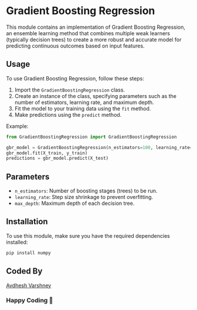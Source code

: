 # Gradient Boosting Regression

This module contains an implementation of Gradient Boosting Regression, an ensemble learning method that combines multiple weak learners (typically decision trees) to create a more robust and accurate model for predicting continuous outcomes based on input features.

## Usage

To use Gradient Boosting Regression, follow these steps:

1. Import the `GradientBoostingRegression` class.
2. Create an instance of the class, specifying parameters such as the number of estimators, learning rate, and maximum depth.
3. Fit the model to your training data using the `fit` method.
4. Make predictions using the `predict` method.

Example:

```python
from GradientBoostingRegression import GradientBoostingRegression

gbr_model = GradientBoostingRegression(n_estimators=100, learning_rate=0.1, max_depth=3)
gbr_model.fit(X_train, y_train)
predictions = gbr_model.predict(X_test)
```

## Parameters

- `n_estimators`: Number of boosting stages (trees) to be run.
- `learning_rate`: Step size shrinkage to prevent overfitting.
- `max_depth`: Maximum depth of each decision tree.

## Installation

To use this module, make sure you have the required dependencies installed:

```bash
pip install numpy
```

## Coded By 

[Avdhesh Varshney](https://github.com/Avdhesh-Varshney)

### Happy Coding 👦
